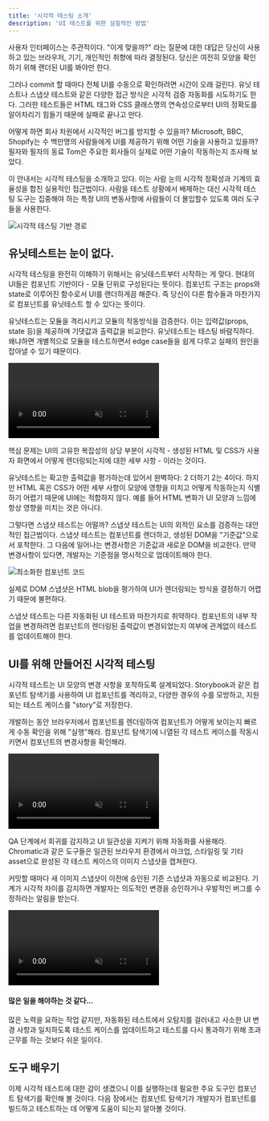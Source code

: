 ```yaml
---
title: '시각적 테스팅 소개'
description: 'UI 테스트를 위한 실질적인 방법'
---
```


사용자 인터페이스는 주관적이다. "이게 맞을까?" 라는 질문에 대한 대답은 당신이 사용하고 있는 브라우저, 기기, 개인적인 취향에 따라 결정된다. 당신은 여전히 모양을 확인하기 위해 랜더된 UI를 봐야만 한다.

그러나 commit 할 때마다 전체 UI를 수동으로 확인하려면 시간이 오래 걸린다. 유닛 테스트나 스냅샷 테스트와 같은 다양한 접근 방식은 시각적 검증 자동화를 시도하기도 한다. 그러한 테스트들은 HTML 태그와 CSS 클래스명의 연속성으로부터 UI의 정확도를 알아차리기 힘들기 때문에 실패로 끝나고 만다. 

어떻게 하면 회사 차원에서 시각적인 버그를 방지할 수 있을까? Microsoft, BBC, Shopify는 수 백만명의 사람들에게 UI를 제공하기 위해 어떤 기술을 사용하고 있을까? 필자와 필자의 동료 Tom은 주요한 회사들이 실제로 어떤 기술이 작동하는지 조사해 보았다.

이 안내서는 시각적 테스팅을 소개하고 있다. 이는 사람 눈의 시각적 정확성과 기계의 효율성을 합친 실용적인 접근법이다. 사람을 테스트 상황에서 배제하는 대신 시각적 테스팅 도구는 집중해야 하는 특정 UI의 변동사항에 사람들이 더 몰입할수 있도록 여러 도구들을 사용한다.

![시각적 테스팅 기반 경로](/visual-testing-handbook/visual-testing-handbook-vtdd-path-optimized.png)

## 유닛테스트는 눈이 없다.

시각적 테스팅을 완전히 이해하기 위해서는 유닛테스트부터 시작하는 게 맞다. 현대의 UI들은 컴포넌트 기반이다 - 모듈 단위로 구성된다는 뜻이다. 컴포넌트 구조는 props와 state로 이루어진 함수로서 UI를 랜더하게끔 해준다. 즉 당신이 다른 함수들과 마찬가지로 컴포넌트를 유닛테스트 할 수 있다는 뜻이다.

유닛테스트는 모듈을 격리시키고 모듈의 작동방식을 검증한다. 이는 입력값(props, state 등)을 제공하며 기댓값과 출력값을 비교한다. 유닛테스트는 테스팅 바람직하다. 왜냐하면 개별적으로 모듈을 테스트하면서 edge case들을 쉽게 다루고 실패의 원인을 잡아낼 수 있기 때문이다.

<video autoPlay muted playsInline loop>
  <source 
  src="/tutorials/visual-testing-handbook/component-unit-testing.mp4"
  type="video/mp4" />
</video>

핵심 문제는 UI의 고유한 복잡성의 상당 부분이 시각적 - 생성된 HTML 및 CSS가 사용자 화면에서 어떻게 렌더링되는지에 대한 세부 사항 - 이라는 것이다.

유닛테스트는 확고한 출력값을 평가하는데 있어서 완벽하다: 2 더하기 2는 4이다. 하지만 HTML 혹은 CSS가 어떤 세부 사항이 모양에 영향을 미치고 어떻게 작동하는지 식별하기 어렵기 때문에 UI에는 적합하지 않다. 예를 들어 HTML 변화가 UI 모양과 느낌에 항상 영향을 미치는 것은 아니다.

그렇다면 스냅샷 테스트는 어떨까?
스냅샷 테스트는 UI의 외적인 요소를 검증하는 대안적인 접근법이다. 스냅샷 테스트는 컴포넌트를 랜더하고, 생성된 DOM을 "기준값"으로서 포착한다. 그 다음에 일어나는 변경사항은 기준값과 새로운 DOM을 비교한다. 만약 변경사항이 있다면, 개발자는 기준점을 명시적으로 업데이트해야 한다.

![최소화한 컴포넌트 코드](/tutorials/visual-testing-handbook/code-visual-testing-optimized.png)

실제로 DOM 스냅샷은 HTML blob을 평가하여 UI가 렌더링되는 방식을 결정하기 어렵기 때문에 불편하다.

스냅샷 테스트는 다른 자동화된 UI 테스트와 마찬가지로 취약하다. 컴포넌트의 내부 작업을 변경하려면 컴포넌트의 렌더링된 출력값이 변경되었는지 여부에 관계없이 테스트를 업데이트해야 한다.

## UI를 위해 만들어진 시각적 테스팅
시각적 테스트는 UI 모양의 변경 사항을 포착하도록 설계되었다. Storybook과 같은 컴포넌트 탐색기를 사용하여 UI 컴포넌트를 격리하고, 다양한 경우의 수를 모방하고, 지원되는 테스트 케이스를 "story"로 저장한다.

개발하는 동안 브라우저에서 컴포넌트를 렌더링하여 컴포넌트가 어떻게 보이는지 빠르게 수동 확인을 위해 "실행"해라. 컴포넌트 탐색기에 나열된 각 테스트 케이스를 작동시키면서 컴포넌트의 변경사항을 확인해라.

<video autoPlay muted playsInline loop>
  <source 
  src="/tutorials/visual-testing-handbook/storybook-toggling-stories.mp4"
  type="video/mp4" />
</video>

QA 단계에서 회귀를 감지하고 UI 일관성을 지켜기 위해 자동화를 사용해라. Chromatic과 같은 도구들은 일관된 브라우저 환경에서 마크업, 스타일링 및 기타 asset으로 완성된 각 테스트 케이스의 이미지 스냅샷을 캡쳐한다.

커밋할 때마다 새 이미지 스냅샷이 이전에 승인된 기준 스냅샷과 자동으로 비교된다. 기계가 시각적 차이를 감지하면 개발자는 의도적인 변경을 승인하거나 우발적인 버그를 수정하라는 알림을 받는다.

<video autoPlay muted playsInline loop>
  <source 
  src="/tutorials/visual-testing-handbook/component-visual-testing.mp4"
  type="video/mp4" />
</video>

#### 많은 일을 해야하는 것 같다...
많은 노력을 요하는 작업 같지만, 자동화된 테스트에서 오탐지를 걸러내고 사소한 UI 변경 사항과 일치하도록 테스트 케이스를 업데이트하고 테스트를 다시 통과하기 위해 초과 근무를 하는 것보다 쉬운 일이다.

## 도구 배우기

이제 시각적 테스트에 대한 감이 생겼으니 이를 실행하는데 필요한 주요 도구인 컴포넌트 탐색기를 확인해 볼 것이다. 다음 장에서는 컴포넌트 탐색기가 개발자가 컴포넌트를 빌드하고 테스트하는 데 어떻게 도움이 되는지 알아볼 것이다.

